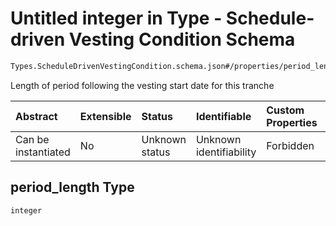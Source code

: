 # Untitled integer in Type - Schedule-driven Vesting Condition Schema

```txt
Types.ScheduleDrivenVestingCondition.schema.json#/properties/period_length
```

Length of period following the vesting start date for this tranche

| Abstract            | Extensible | Status         | Identifiable            | Custom Properties | Additional Properties | Access Restrictions | Defined In                                                                                                                    |
| :------------------ | :--------- | :------------- | :---------------------- | :---------------- | :-------------------- | :------------------ | :---------------------------------------------------------------------------------------------------------------------------- |
| Can be instantiated | No         | Unknown status | Unknown identifiability | Forbidden         | Allowed               | none                | [ScheduleDrivenVestingCondition.schema.json*](../out/types/ScheduleDrivenVestingCondition.schema.json "open original schema") |

## period_length Type

`integer`
